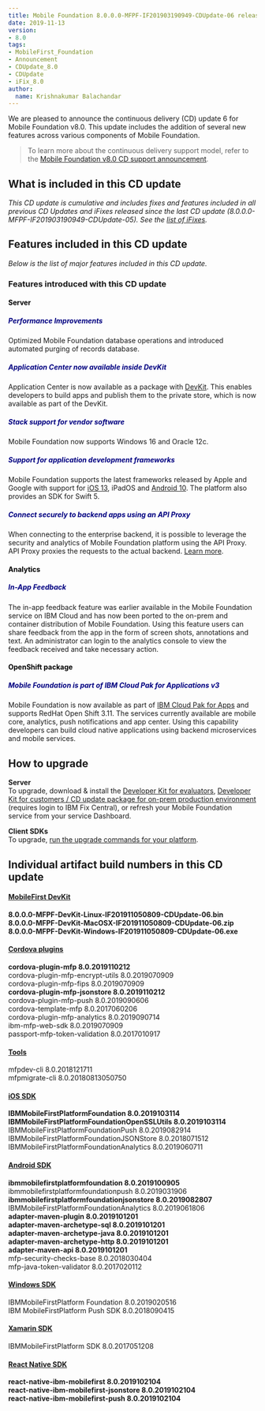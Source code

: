 ```yaml
---
title: Mobile Foundation 8.0.0.0-MFPF-IF201903190949-CDUpdate-06 released
date: 2019-11-13
version:
- 8.0
tags:
- MobileFirst_Foundation
- Announcement
- CDUpdate_8.0
- CDUpdate
- iFix_8.0
author:
  name: Krishnakumar Balachandar
---
```

We are pleased to announce the continuous delivery (CD) update 6 for Mobile Foundation v8.0. This update includes the addition of several new features across various components of Mobile Foundation.

>To learn more about the continuous delivery support model, refer to the [Mobile Foundation v8.0 CD support announcement](https://www-01.ibm.com/common/ssi/ShowDoc.wss?docURL=/common/ssi/rep_ca/0/897/ENUS217-390/index.html&request_locale=en).


## What is included in this CD update
*This CD update is cumulative and includes fixes and features included in all previous CD Updates and iFixes released since the last CD update (8.0.0.0-MFPF-IF201903190949-CDUpdate-05). See the [list of iFixes]({{site.baseurl}}/blog/2018/05/18/8-0-master-ifix-release/).*

## Features included in this CD update
*Below is the list of major features included in this CD update.*

### Features introduced with this CD update
>
#### <span style="color:Black">Server</span>
##### <span style="color:NAVY">**Performance Improvements**</span>
>
Optimized Mobile Foundation database operations and introduced automated purging of records database.
>
##### <span style="color:NAVY">**Application Center now available inside DevKit**</span>
>
Application Center is now available as a package with [DevKit]({{site.baseurl}}/downloads/). This enables developers to build apps and publish them to the private store, which is now available as part of the DevKit.
>
##### <span style="color:NAVY">**Stack support for vendor software**</span>
>
Mobile Foundation now supports Windows 16 and Oracle 12c.
>
##### <span style="color:NAVY">**Support for application development frameworks**</span>
>
Mobile Foundation supports the latest frameworks released by Apple and Google with support for [iOS 13]({{site.baseurl}}/blog/2019/09/19/IBM-MobileFoundation-iOS13/), iPadOS and [Android 10]({{site.baseurl}}/blog/2019/09/04/mobilefirst-android-Q/). The platform also provides an SDK for Swift 5.
>
##### <span style="color:NAVY">**Connect securely to backend apps using an API Proxy**</span>
>
When connecting to the enterprise backend, it is possible to leverage the security and analytics of Mobile Foundation platform using the API Proxy. API Proxy proxies the requests to the actual backend. [Learn more]({{site.baseurl}}/tutorials/en/foundation/8.0/digital-app-builder/api-proxy/).
>

>
#### <span style="color:Black">Analytics</span>
##### <span style="color:NAVY">**In-App Feedback**</span>
>
The in-app feedback feature was earlier available in the Mobile Foundation service on IBM Cloud and has now been ported to the on-prem and container distribution of Mobile Foundation. Using this feature users can share feedback from the app in the form of screen shots, annotations and text. An administrator can login to the analytics console to view the feedback received and take necessary action.
>

>
#### <span style="color:Black">OpenShift package</span>
##### <span style="color:NAVY">**Mobile Foundation is part of IBM Cloud Pak for Applications v3**</span>
>
Mobile Foundation is now available as part of [IBM Cloud Pak for Apps]({{site.baseurl}}/blog/2019/09/13/announcing-support-for-mf-on-rhocp/) and supports RedHat Open Shift 3.11. The services currently available are mobile core, analytics, push notifications and app center. Using this capability developers can build cloud native applications using backend microservices and mobile services.
>

## How to upgrade
**Server**  
To upgrade, download &amp; install the [Developer Kit for evaluators]({{site.baseurl}}/downloads/), [Developer Kit for customers / CD update package for on-prem production environment](http://www.ibm.com/support/fixcentral/quickorder?product=ibm%2FOther+software%2FIBM+MobileFirst+Platform+Foundation&fixids=8.0.0.0-MFPF-IF201911050809-CDUpdate-06&source=SAR) (requires login to IBM Fix Central), or refresh your Mobile Foundation service from your service Dashboard.

**Client SDKs**  
To upgrade, [run the upgrade commands for your platform]({{site.baseurl}}/tutorials/en/foundation/8.0/application-development/sdk/).


## Individual artifact build numbers in this CD update

<div class="panel-group accordion" id="mfp-component-builds-IF201911050809" role="tablist">
    <div class="panel panel-default">
        <div class="panel-heading" role="tab" id="mfp-devkit-IF201911050809">
            <h4 class="panel-title">
                <a role="button" data-toggle="collapse" data-parent="#mfp-component-builds-IF201911050809" href="#collapse-mfp-devkit-IF201911050809" aria-expanded="true" aria-controls="collapse-mfp-devkit-IF201911050809"><b>MobileFirst DevKit</b></a>
            </h4>
        </div>
        <div id="collapse-mfp-devkit-IF201911050809" class="panel-collapse collapse" role="tabpanel" aria-labelledby="mfp-devkit-IF201911050809">
            <div class="panel-body">
                  <b>8.0.0.0-MFPF-DevKit-Linux-IF201911050809-CDUpdate-06.bin</b><br/>
                  <b>8.0.0.0-MFPF-DevKit-MacOSX-IF201911050809-CDUpdate-06.zip</b><br/>
                  <b>8.0.0.0-MFPF-DevKit-Windows-IF201911050809-CDUpdate-06.exe</b><br/>
            </div>
        </div>      
    </div>
    <div class="panel panel-default">
        <div class="panel-heading" role="tab" id="cordova-plugins-IF201911050809">
            <h4 class="panel-title">
                <a role="button" data-toggle="collapse" data-parent="#mfp-component-builds-IF201911050809" href="#collapse-cordova-plugins-IF201911050809" aria-expanded="true" aria-controls="collapse-cordova-plugins-IF201911050809"><b>Cordova plugins</b></a>
            </h4>
        </div>
        <div id="collapse-cordova-plugins-IF201911050809" class="panel-collapse collapse" role="tabpanel" aria-labelledby="cordova-plugins-IF201911050809">
            <div class="panel-body">
                  <b>cordova-plugin-mfp              8.0.2019110212</b><br/>
                  cordova-plugin-mfp-encrypt-utils   8.0.2019070909<br/>
                  cordova-plugin-mfp-fips            8.0.2019070909<br/>
                  <b>cordova-plugin-mfp-jsonstore      8.0.2019110212</b><br/>
                  cordova-plugin-mfp-push            8.0.2019090606<br/>
                  cordova-template-mfp               8.0.2017060206<br/>
                  cordova-plugin-mfp-analytics      8.0.2019090714<br/>
                  ibm-mfp-web-sdk                     8.0.2019070909<br/>
                  passport-mfp-token-validation      8.0.2017010917<br/>
            </div>
        </div>      
    </div>
    <div class="panel panel-default">
        <div class="panel-heading" role="tab" id="tools-IF201911050809">
            <h4 class="panel-title">
                <a role="button" data-toggle="collapse" data-parent="#mfp-component-builds-IF201911050809" href="#collapse-tools-IF201911050809" aria-expanded="true" aria-controls="collapse-tools-IF201911050809">Tools</a>
            </h4>
        </div>
        <div id="collapse-tools-IF201911050809" class="panel-collapse collapse" role="tabpanel" aria-labelledby="tools-IF201911050809">
            <div class="panel-body">
                  mfpdev-cli 8.0.2018121711<br/>
                  mfpmigrate-cli 8.0.20180813050750<br/>
            </div>
        </div>      
    </div>
    <div class="panel panel-default">
        <div class="panel-heading" role="tab" id="ios-sdk-IF201911050809">
            <h4 class="panel-title">
                <a role="button" data-toggle="collapse" data-parent="#mfp-component-builds-IF201911050809" href="#collapse-ios-sdk-IF201911050809" aria-expanded="true" aria-controls="collapse-ios-sdk-IF201911050809"><b>iOS SDK</b></a>
            </h4>
        </div>
        <div id="collapse-ios-sdk-IF201911050809" class="panel-collapse collapse" role="tabpanel" aria-labelledby="ios-sdk-IF201911050809">
            <div class="panel-body">
                    <b>IBMMobileFirstPlatformFoundation              8.0.2019103114</b><br/>
                    <b>IBMMobileFirstPlatformFoundationOpenSSLUtils   8.0.2019103114</b><br/>
                    IBMMobileFirstPlatformFoundationPush          8.0.2019082914<br/>
                    IBMMobileFirstPlatformFoundationJSONStore    8.0.2018071512<br/>
                    IBMMobileFirstPlatformFoundationAnalytics             8.0.2019060711<br/>
            </div>
        </div>      
    </div>
    <div class="panel panel-default">
        <div class="panel-heading" role="tab" id="android-sdk-IF201911050809">
            <h4 class="panel-title">
                <a role="button" data-toggle="collapse" data-parent="#mfp-component-builds-IF201911050809" href="#collapse-android-sdk-IF201911050809" aria-expanded="true" aria-controls="collapse-android-sdk-IF201911050809"><b>Android SDK</b></a>
            </h4>
        </div>
        <div id="collapse-android-sdk-IF201911050809" class="panel-collapse collapse" role="tabpanel" aria-labelledby="android-sdk-IF201911050809">
            <div class="panel-body">
                    <b>ibmmobilefirstplatformfoundation 8.0.2019100905</b><br/>
                    ibmmobilefirstplatformfoundationpush             8.0.2019031906<br/>
                    <b>ibmmobilefirstplatformfoundationjsonstore       8.0.2019082807</b><br/>
                    IBMMobileFirstPlatformFoundationAnalytics     8.0.2019061806<br/>
                    <b>adapter-maven-plugin               8.0.2019101201</b><br/>
                    <b>adapter-maven-archetype-sql       8.0.2019101201</b><br/>
                    <b>adapter-maven-archetype-java       8.0.2019101201</b><br/>
                    <b>adapter-maven-archetype-http       8.0.2019101201</b><br/>
                    <b>adapter-maven-api                  8.0.2019101201</b><br/>
                    mfp-security-checks-base          8.0.2018030404<br/>
                    mfp-java-token-validator          8.0.2017020112<br/>
            </div>
        </div>      
    </div>
    <div class="panel panel-default">
        <div class="panel-heading" role="tab" id="win-sdk-IF201911050809">
            <h4 class="panel-title">
                <a role="button" data-toggle="collapse" data-parent="#mfp-component-builds-IF201911050809" href="#collapse-win-sdk-IF201911050809" aria-expanded="true" aria-controls="collapse-win-sdk-IF201911050809">Windows SDK</a>
            </h4>
        </div>
        <div id="collapse-win-sdk-IF201911050809" class="panel-collapse collapse" role="tabpanel" aria-labelledby="win-sdk-IF201911050809">
            <div class="panel-body">
                    IBMMobileFirstPlatform Foundation 8.0.2019020516<br/>
                    IBM MobileFirstPlatform Push SDK  8.0.2018090415<br/>
            </div>
        </div>      
    </div>
    <div class="panel panel-default">
        <div class="panel-heading" role="tab" id="xamarin-sdk-IF201911050809">
            <h4 class="panel-title">
                <a role="button" data-toggle="collapse" data-parent="#mfp-component-builds-IF201911050809" href="#collapse-xamarin-sdk-IF201911050809" aria-expanded="true" aria-controls="collapse-xamarin-sdk-IF201911050809">Xamarin SDK</a>
            </h4>
        </div>
        <div id="collapse-xamarin-sdk-IF201911050809" class="panel-collapse collapse" role="tabpanel" aria-labelledby="xamarin-sdk-IF201911050809">
            <div class="panel-body">
                    IBMMobileFirstPlatform SDK 8.0.2017051208<br/>
            </div>
        </div>      
    </div>
    <div class="panel panel-default">
        <div class="panel-heading" role="tab" id="reactnative-sdk-IF201911050809">
            <h4 class="panel-title">
                <a role="button" data-toggle="collapse" data-parent="#mfp-component-builds-IF201911050809" href="#collapse-reactnative-sdk-IF201911050809" aria-expanded="true" aria-controls="collapse-reactnative-sdk-IF201911050809"><b>React Native SDK</b></a>
            </h4>
        </div>
        <div id="collapse-reactnative-sdk-IF201911050809" class="panel-collapse collapse" role="tabpanel" aria-labelledby="reactnative-sdk-IF201911050809">
            <div class="panel-body">
                    <b>react-native-ibm-mobilefirst 8.0.2019102104</b><br/>
                    <b>react-native-ibm-mobilefirst-jsonstore  8.0.2019102104</b><br/>
                    <b>react-native-ibm-mobilefirst-push 8.0.2019102104</b><br/>
            </div>
        </div>        
    </div>
</div>     
